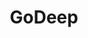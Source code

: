 ---
title: GoDeep
type: landing
show_breadcrumb: true

tags: ["R&D"]

sections:
  - block: hero
    content:
      title: '**<a href="{{< ref "/projects/researchAndDevlopment/r&d_LabUAI/r&d/GoDeep/KnowMore/" >}}">ACESS R&D</a>**'
      image:
        filename: GoDeep_hero.png
      cta:
        label: Know more
        url: "/projects/researchanddevlopment/rd_labuai/rd/godeep/knowmore/"

      text: |-
        The Geoscience Oriented Deep Learning (GODeep) project, in partnership with Petrobras, seeks to improve deep machine learning models to solve geoscience problems. From a computational point of view, the project focuses on applying machine learning models to complex data such as images and time series. For geosciences, such models are useful in Oil exploration from seismic images, easy and well mining data.

        <!--Custom spacing-->
        <div class="mb-3"></div>
        <!--GitHub Button JS-->
        <script async defer src="https://buttons.github.io/buttons.js"></script>        
    design:
      background:
        text_color_light: true
---